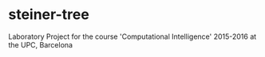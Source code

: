 # steiner-tree
Laboratory Project for the course 'Computational Intelligence' 2015-2016 at the UPC, Barcelona
